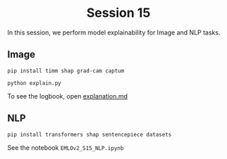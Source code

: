 <div align="center">

# Session 15

</div>

In this session, we perform model explainability for Image and NLP tasks.


## Image

```
pip install timm shap grad-cam captum
```

```
python explain.py
```

To see the logbook, open [explanation.md](./explanation.md)

## NLP

```
pip install transformers shap sentencepiece datasets
```

See the notebook `EMLOv2_S15_NLP.ipynb`
